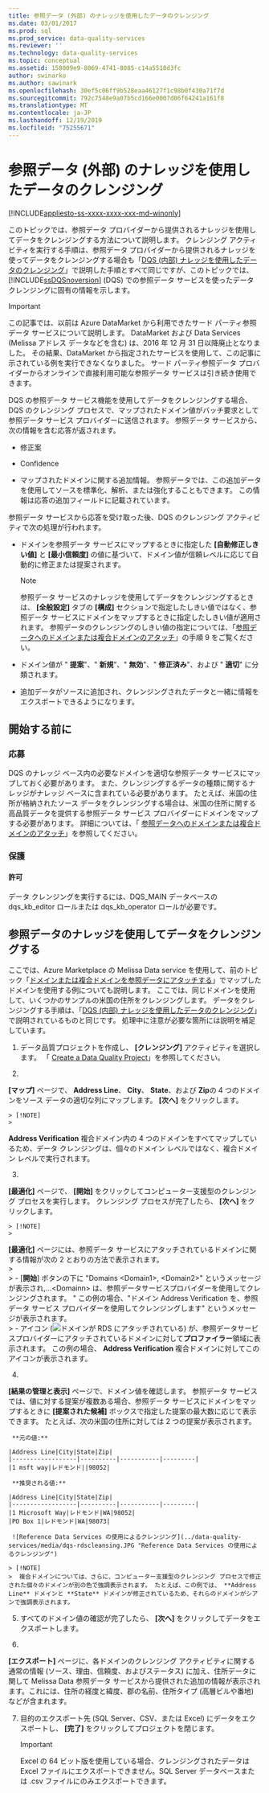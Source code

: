 ```yaml
---
title: 参照データ (外部) のナレッジを使用したデータのクレンジング
ms.date: 03/01/2017
ms.prod: sql
ms.prod_service: data-quality-services
ms.reviewer: ''
ms.technology: data-quality-services
ms.topic: conceptual
ms.assetid: 158009e9-8069-4741-8085-c14a5518d3fc
author: swinarko
ms.author: sawinark
ms.openlocfilehash: 30ef5c06ff9b528eaa46127f1c98b0f430a71f7d
ms.sourcegitcommit: 792c7548e9a07b5cd166e0007d06f64241a161f8
ms.translationtype: MT
ms.contentlocale: ja-JP
ms.lasthandoff: 12/19/2019
ms.locfileid: "75255671"
---
```

# <a name="cleanse-data-using-reference-data-external-knowledge"></a>参照データ (外部) のナレッジを使用したデータのクレンジング

[!INCLUDE[appliesto-ss-xxxx-xxxx-xxx-md-winonly](../includes/appliesto-ss-xxxx-xxxx-xxx-md-winonly.md)]

  このトピックでは、参照データ プロバイダーから提供されるナレッジを使用してデータをクレンジングする方法について説明します。 クレンジング アクティビティを実行する手順は、参照データ プロバイダーから提供されるナレッジを使ってデータをクレンジングする場合も「[DQS &#40;内部&#41; ナレッジを使用したデータのクレンジング](../data-quality-services/cleanse-data-using-dqs-internal-knowledge.md)」で説明した手順とすべて同じですが、このトピックでは、[!INCLUDE[ssDQSnoversion](../includes/ssdqsnoversion-md.md)] (DQS) での参照データ サービスを使ったデータ クレンジングに固有の情報を示します。  

> [!IMPORTANT]
> この記事では、以前は Azure DataMarket から利用できたサード パーティ参照データ サービスについて説明します。 DataMarket および Data Services (Melissa アドレス データなどを含む) は、2016 年 12 月 31 日以降廃止となりました。 その結果、DataMarket から指定されたサービスを使用して、この記事に示されている例を実行できなくなりました。 サード パーティ参照データ プロバイダーからオンラインで直接利用可能な参照データ サービスは引き続き使用できます。
 
 DQS の参照データ サービス機能を使用してデータをクレンジングする場合、DQS のクレンジング プロセスで、マップされたドメイン値がバッチ要求として参照データ サービス プロバイダーに送信されます。 参照データ サービスから、次の情報を含む応答が返されます。  
  
-   修正案  
  
-   Confidence  
  
-   マップされたドメインに関する追加情報。 参照データでは、この追加データを使用してソースを標準化、解析、または強化することもできます。 この情報は応答の追加フィールドに記載されています。  
  
 参照データ サービスから応答を受け取った後、DQS のクレンジング アクティビティで次の処理が行われます。  
  
-   ドメインを参照データ サービスにマップするときに指定した **[自動修正しきい値]** と **[最小信頼度]** の値に基づいて、ドメイン値が信頼レベルに応じて自動的に修正または提案されます。  
  
    > [!NOTE]  
    >  参照データ サービスのナレッジを使用してデータをクレンジングするときは、 **[全般設定]** タブの **[構成]** セクションで指定したしきい値ではなく、参照データ サービスにドメインをマップするときに指定したしきい値が適用されます。 参照データのクレンジングのしきい値の指定については、「[参照データへのドメインまたは複合ドメインのアタッチ](../data-quality-services/attach-domain-or-composite-domain-to-reference-data.md)」の手順 9 をご覧ください。  
  
-   ドメイン値が " **提案**"、" **新規**"、" **無効**"、" **修正済み**"、および " **適切**" に分類されます。  
  
-   追加データがソースに追加され、クレンジングされたデータと一緒に情報をエクスポートできるようになります。  
  
## <a name="before-you-begin"></a>開始する前に  
  
###  <a name="Prerequisites"></a>応募  
 DQS のナレッジ ベース内の必要なドメインを適切な参照データ サービスにマップしておく必要があります。 また、クレンジングするデータの種類に関するナレッジがナレッジ ベースに含まれている必要があります。 たとえば、米国の住所が格納されたソース データをクレンジングする場合は、米国の住所に関する高品質データを提供する参照データ サービス プロバイダーにドメインをマップする必要があります。 詳細については、「 [参照データへのドメインまたは複合ドメインのアタッチ](../data-quality-services/attach-domain-or-composite-domain-to-reference-data.md)」を参照してください。  
  
###  <a name="Security"></a>保護  
  
####  <a name="Permissions"></a>許可  
 データ クレンジングを実行するには、DQS_MAIN データベースの dqs_kb_editor ロールまたは dqs_kb_operator ロールが必要です。  
  
##  <a name="Cleanse"></a>参照データのナレッジを使用してデータをクレンジングする  
 ここでは、Azure Marketplace の Melissa Data service を使用して、前のトピック「[ドメインまたは複合ドメインを参照データにアタッチする](../data-quality-services/attach-domain-or-composite-domain-to-reference-data.md)」でマップしたドメインを使用する例についても説明します。 ここでは、同じドメインを使用して、いくつかのサンプルの米国の住所をクレンジングします。 データをクレンジングする手順は、「[DQS &#40;内部&#41; ナレッジを使用したデータのクレンジング](../data-quality-services/cleanse-data-using-dqs-internal-knowledge.md)」で説明されているものと同じです。 処理中に注意が必要な箇所には説明を補足しています。  
  
1.  データ品質プロジェクトを作成し、 **[クレンジング]** アクティビティを選択します。 「 [Create a Data Quality Project](../data-quality-services/create-a-data-quality-project.md)」を参照してください。  
  
2.  
  **[マップ]** ページで、 **Address Line**、 **City**、 **State**、および **Zip**の 4 つのドメインをソース データの適切な列にマップします。 
  **[次へ]** をクリックします。  
  
    > [!NOTE]  
    >  
  **Address Verification** 複合ドメイン内の 4 つのドメインをすべてマップしているため、データ クレンジングは、個々のドメイン レベルではなく、複合ドメイン レベルで実行されます。  
  
3.  
  **[最適化]** ページで、 **[開始]** をクリックしてコンピューター支援型のクレンジング プロセスを実行します。 クレンジング プロセスが完了したら、 **[次へ]** をクリックします。  
  
    > [!NOTE]  
    >  
  **[最適化]** ページには、参照データ サービスにアタッチされているドメインに関する情報が次の 2 とおりの方法で表示されます。  
    >   
    >  -   [**開始**] ボタンの下に "Domains \<Domain1>, \<Domain2>" というメッセージが表示され,...\<Domainn> は、参照データサービスプロバイダーを使用してクレンジングされます。 " この例の場合、"ドメイン Address Verification を、参照データ サービス プロバイダーを使用してクレンジングします" というメッセージが表示されます。  
    > -   アイコン (![ドメインが RDS にアタッチ](../data-quality-services/media/dqs-rdsindicator.JPG "RDS にドメインがアタッチされている")されている) が、参照データサービスプロバイダーにアタッチされているドメインに対して**プロファイラー**領域に表示されます。 この例の場合、 **Address Verification** 複合ドメインに対してこのアイコンが表示されます。  
  
4.  
  **[結果の管理と表示]** ページで、ドメイン値を確認します。 参照データ サービスでは、値に対する提案が複数ある場合、参照データ サービスにドメインをマップするときに **[提案された候補]** ボックスで指定した提案の最大数に応じて表示できます。 たとえば、次の米国の住所に対しては 2 つの提案が表示されます。  
  
     **元の値:**  
  
    |Address Line|City|State|Zip|  
    |------------------|----------|-----------|---------|  
    |1 msft way|レドモンド||98052|  
  
     **推奨される値:**  
  
    |Address Line|City|State|Zip|  
    |------------------|----------|-----------|---------|  
    |1 Microsoft Way|レドモンド|WA|98052|  
    |PO Box 1|レドモンド|WA|98073|  
  
     ![Reference Data Services の使用によるクレンジング](../data-quality-services/media/dqs-rdscleansing.JPG "Reference Data Services の使用によるクレンジング")  
  
    > [!NOTE]  
    >  複合ドメインについては、さらに、コンピューター支援型のクレンジング プロセスで修正された個々のドメインが別の色で強調表示されます。 たとえば、この例では、 **Address Line** ドメインと **State** ドメインが修正されているため、それらのドメインがシアンで強調表示されます。  
  
5.  すべてのドメイン値の確認が完了したら、 **[次へ]** をクリックしてデータをエクスポートします。  
  
6.  
  **[エクスポート]** ページに、各ドメインのクレンジング アクティビティに関する通常の情報 (ソース、理由、信頼度、およびステータス) に加え、住所データに関して Melissa Data 参照データ サービスから提供された追加の情報が表示されます。これには、住所の経度と緯度、郡の名前、住所タイプ (高層ビルや番地) などが含まれます。  
  
7.  目的のエクスポート先 (SQL Server、CSV、または Excel) にデータをエクスポートし、 **[完了]** をクリックしてプロジェクトを閉じます。  
  
    > [!IMPORTANT]  
    >  Excel の 64 ビット版を使用している場合、クレンジングされたデータは Excel ファイルにエクスポートできません。SQL Server データベースまたは .csv ファイルにのみエクスポートできます。  
  
  
